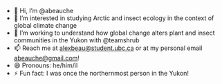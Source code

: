 - 👋 Hi, I’m @abeauche
- 👀 I’m interested in studying Arctic and insect ecology in the context of global climate change
- 🌱 I’m working to understand how global change alters plant and insect communities in the Yukon with @teamshrub
- 📫 Reach me at alexbeau@student.ubc.ca or at my personal email abeauche@gmail.com!
- 😄 Pronouns: he/him/il
- ⚡ Fun fact: I was once the northernmost person in the Yukon!

<!---
abeauche/abeauche is a ✨ special ✨ repository because its `README.md` (this file) appears on your GitHub profile.
You can click the Preview link to take a look at your changes.
--->
